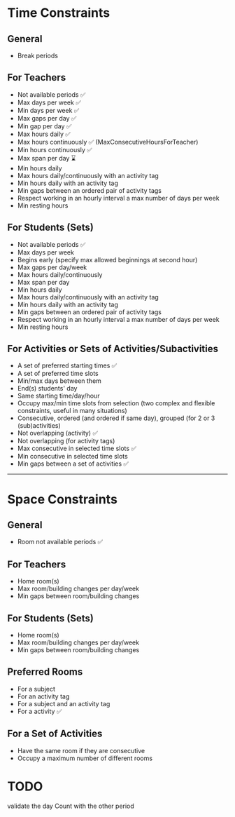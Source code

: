 # Time Constraints

## General

- Break periods

## For Teachers

- Not available periods ✅
- Max days per week ✅
- Min days per week ✅
- Max gaps per day ✅
- Min gap per day ✅
- Max hours daily ✅
- Max hours continuously ✅ (MaxConsecutiveHoursForTeacher)
- Min hours continuously ✅
- Max span per day ⌛️
- Min hours daily
- Max hours daily/continuously with an activity tag
- Min hours daily with an activity tag
- Min gaps between an ordered pair of activity tags
- Respect working in an hourly interval a max number of days per week
- Min resting hours

## For Students (Sets)

- Not available periods ✅
- Max days per week
- Begins early (specify max allowed beginnings at second hour)
- Max gaps per day/week
- Max hours daily/continuously
- Max span per day
- Min hours daily
- Max hours daily/continuously with an activity tag
- Min hours daily with an activity tag
- Min gaps between an ordered pair of activity tags
- Respect working in an hourly interval a max number of days per week
- Min resting hours

## For Activities or Sets of Activities/Subactivities

<!-- - A single preferred starting time -->

- A set of preferred starting times ✅
- A set of preferred time slots
- Min/max days between them
- End(s) students' day
- Same starting time/day/hour
- Occupy max/min time slots from selection (two complex and flexible constraints, useful in many situations)
- Consecutive, ordered (and ordered if same day), grouped (for 2 or 3 (sub)activities)
- Not overlapping (activity) ✅
- Not overlapping (for activity tags)
- Max consecutive in selected time slots ✅
- Min consecutive in selected time slots
- Min gaps between a set of activities ✅

---

# Space Constraints

## General

- Room not available periods ✅

## For Teachers

- Home room(s)
- Max room/building changes per day/week
- Min gaps between room/building changes

## For Students (Sets)

- Home room(s)
- Max room/building changes per day/week
- Min gaps between room/building changes

## Preferred Rooms

- For a subject
- For an activity tag
- For a subject and an activity tag
- For a activity ✅

## For a Set of Activities

- Have the same room if they are consecutive
- Occupy a maximum number of different rooms

# TODO

validate the day Count with the other period
